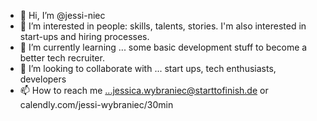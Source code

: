 - 👋 Hi, I’m @jessi-niec
- 👀 I’m interested in people: skills, talents, stories. I'm also interested in start-ups and hiring processes.
- 🌱 I’m currently learning ... some basic development stuff to become a better tech recruiter.
- 💞️ I’m looking to collaborate with ... start ups, tech enthusiasts, developers
- 📫 How to reach me ...jessica.wybraniec@starttofinish.de or calendly.com/jessi-wybraniec/30min

<!---
jessi-niec/jessi-niec is a ✨ special ✨ repository because its `README.md` (this file) appears on your GitHub profile.
You can click the Preview link to take a look at your changes.
--->
